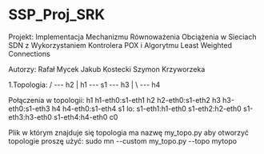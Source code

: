# SSP_Proj_SRK

Projekt: Implementacja Mechanizmu Równoważenia Obciążenia w Sieciach SDN z Wykorzystaniem Kontrolera POX i Algorytmu Least Weighted Connections

Autorzy:
Rafał Mycek
Jakub Kostecki
Szymon Krzyworzeka

1.Topologia:
          / --- h2
         |
 h1 --- s1  --- h3
         |
          \ --- h4

Połączenia w topologii:
h1 h1-eth0:s1-eth1
h2 h2-eth0:s1-eth2
h3 h3-eth0:s1-eth3
h4 h4-eth0:s1-eth4
s1 lo:  s1-eth1:h1-eth0 s1-eth2:h2-eth0 s1-eth3:h3-eth0 s1-eth4:h4-eth0
c0

Plik w którym znajduje się topologia ma nazwę my_topo.py
aby otworzyć topologie proszę użyć: sudo mn --custom my_topo.py --topo mytopo
